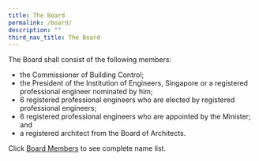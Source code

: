 ```yaml
---
title: The Board
permalink: /board/
description: ""
third_nav_title: The Board
---
```



The Board shall consist of the following members:  
  
* the Commissioner of Building Control;
* the President of the Institution of Engineers, Singapore or a registered professional engineer nominated by him;
* 6 registered professional engineers who are elected by registered professional engineers;
* 6 registered professional engineers who are appointed by the Minister; and
* a registered architect from the Board of Architects.

Click [Board Members](https://staging.d1le8zwfdek8v1.amplifyapp.com/boardmembers/) to see complete name list.
